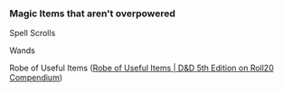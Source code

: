 ### Magic Items that aren't overpowered

Spell Scrolls

Wands

Robe of Useful Items ([Robe of Useful Items | D&D 5th Edition on Roll20 Compendium](https://roll20.net/compendium/dnd5e/Robe%20of%20Useful%20Items#content))